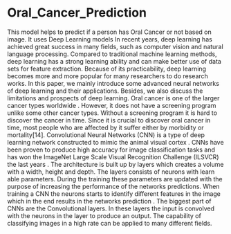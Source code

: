 # Oral_Cancer_Prediction
This model helps to predict if a person has Oral Cancer or not based on image. It uses Deep Learning models
In recent years, deep learning has achieved great success in many fields, such as computer vision and natural language processing. Compared to traditional machine learning methods, deep learning has a strong learning ability and can make better use of data sets for feature extraction. Because of its practicability, deep learning becomes more and more popular for many researchers to do research works. In this paper, we mainly introduce some advanced neural networks of deep learning and their applications. Besides, we also discuss the limitations and prospects of deep learning.
Oral cancer is one of the larger cancer types worldwide . However,  it does  not have a screening program unlike some other cancer types. Without a screening program it is hard to discover the cancer in time. Since it is crucial to discover  oral cancer in time, most people who are affected by it suffer either by morbidity or mortality[14].
Convolutional Neural Networks (CNN) is a type of deep learning network constructed to mimic the animal visual cortex . CNNs have been proven to produce high accuracy for image classification tasks and has won the ImageNet Large Scale Visual Recognition Challenge (ILSVCR) the last years . The architecture is built up by layers which creates a volume with a width, height and depth. The layers consists of neurons with learn able parameters. During the training these parameters are updated with the purpose of increasing the performance of the networks predictions. When training a CNN the neurons starts to identify different features in the image which in the end results in the networks prediction . The biggest part of CNNs are the Convolutional layers. In these layers the input is convolved with the neurons in the layer to produce an output. The capability of classifying images in a high rate can be applied to many different fields.
